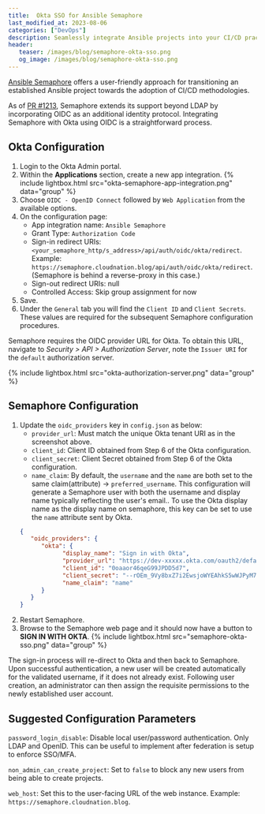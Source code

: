 ```yaml
---
title:  Okta SSO for Ansible Semaphore
last_modified_at: 2023-08-06
categories: ["DevOps"]
description: Seamlessly integrate Ansible projects into your CI/CD practices using Ansible Semaphore. Learn how to leverage Okta as an OIDC provider, enabling secure authentication and user management. Configure Semaphore effortlessly with step-by-step instructions, empowering your team with enhanced access control and collaboration.
header:
   teaser: /images/blog/semaphore-okta-sso.png
   og_image: /images/blog/semaphore-okta-sso.png
---
```


[Ansible Semaphore](https://www.ansible-semaphore.com/) offers a user-friendly approach for transitioning an established Ansible project towards the adoption of CI/CD methodologies.

As of [PR #1213](https://github.com/ansible-semaphore/semaphore/pull/1213), Semaphore extends its support beyond LDAP by incorporating OIDC as an additional identity protocol. Integrating Semaphore with Okta using OIDC is a straightforward process.

## Okta Configuration

1. Login to the Okta Admin portal.
2. Within the **Applications** section, create a new app integration.
{% include lightbox.html src="okta-semaphore-app-integration.png" data="group" %}
3. Choose `OIDC - OpenID Connect` followed by `Web Application` from the available options.
4. On the configuration page:
   - App integration name: `Ansible Semaphore`
   - Grant Type: `Authorization Code`
   - Sign-in redirect URIs: `<your_semaphore_http/s_address>/api/auth/oidc/okta/redirect`. Example: `https://semaphore.cloudnation.blog/api/auth/oidc/okta/redirect`. (Semaphore is behind a reverse-proxy in this case.)
   - Sign-out redirect URIs: null
   - Controlled Access: Skip group assignment for now
5. Save.
6. Under the `General` tab you will find the `Client ID` and `Client Secrets`. These values are required for the subsequent Semaphore configuration procedures.

Semaphore requires the OIDC provider URL for Okta. To obtain this URL, navigate to *Security > API > Authorization Server*, note the `Issuer URI` for the `default` authorization server.

{% include lightbox.html src="okta-authorization-server.png" data="group" %}

## Semaphore Configuration

1. Update the `oidc_providers` key in `config.json` as below:
   - `provider_url`: Must match the unique Okta tenant URI as in the screenshot above.
   - `client_id`: Client ID obtained from Step 6 of the Okta configuration.
   - `client_secret`: Client Secret obtained from Step 6 of the Okta configuration.
   - `name_claim`: By default, the `username` and the `name` are both set to the same claim(attribute) -> `preferred_username`. This configuration will generate a Semaphore user with both the username and display name typically reflecting the user's email.. To use the Okta display name as the display name on semaphore, this key can be set to use the `name` attribute sent by Okta.
   ```json
   {
      "oidc_providers": {
         "okta": {
               "display_name": "Sign in with Okta",
               "provider_url": "https://dev-xxxxx.okta.com/oauth2/default",
               "client_id": "0oaaor46qeG99JPDD5d7",
               "client_secret": "--rOEm_9Vy8bxZ7i2EwsjoWYEAhkS5wWJPyM7mKwuEdk6L8-YswpWxegka_pwNCL",
               "name_claim": "name"
         }
      }
   }
   ```
2. Restart Semaphore.
3. Browse to the Semaphore web page and it should now have a button to **SIGN IN WITH OKTA**.
{% include lightbox.html src="semaphore-okta-sso.png" data="group" %}

The sign-in process will re-direct to Okta and then back to Semaphore. Upon successful authentication, a new user will be created automatically for the validated username, if it does not already exist. Following user creation, an administrator can then assign the requisite permissions to the newly established user account.

## Suggested Configuration Parameters

`password_login_disable`: Disable local user/password authentication. Only LDAP and OpenID. This can be useful to implement after federation is setup to enforce SSO/MFA.

`non_admin_can_create_project`: Set to `false` to block any new users from being able to create projects.

`web_host`: Set this to the user-facing URL of the web instance. Example: `https://semaphore.cloudnation.blog`.
